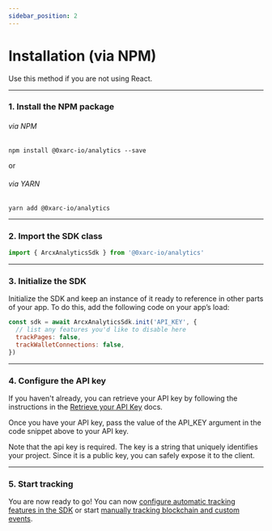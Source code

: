 ```yaml
---
sidebar_position: 2
---
```


# Installation (via NPM)

Use this method if you are not using React.

---

### 1. Install the NPM package

###### via NPM

```
npm install @0xarc-io/analytics --save
```

or

###### via YARN

```
yarn add @0xarc-io/analytics
```

---

### 2. Import the SDK class

```jsx
import { ArcxAnalyticsSdk } from '@0xarc-io/analytics'
```

---

### 3. Initialize the SDK

Initialize the SDK and keep an instance of it ready to reference in other parts of your app. To do this, add the following code on your app’s load:

```jsx
const sdk = await ArcxAnalyticsSdk.init('API_KEY', {
  // list any features you'd like to disable here
  trackPages: false,
  trackWalletConnections: false,
})
```

---

### 4. Configure the API key

If you haven't already, you can retrieve your API key by following the instructions in the [Retrieve your API Key](/docs/retrieve-api-key) docs.

Once you have your API key, pass the value of the API_KEY argument in the code snippet above to your API key.

Note that the api key is required. The key is a string that uniquely identifies your project. Since it is a public key, you can safely expose it to the client.

---

### 5. Start tracking

You are now ready to go! You can now [configure automatic tracking features in the SDK](/docs/manual/sdk-configuration-manual) or start [manually tracking blockchain and custom events](/docs/category/api-methods).
